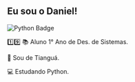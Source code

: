 ## Eu sou o Daniel! 
![Python Badge](https://img.shields.io/badge/Python-FFD43B?style=for-the-badge&logo=python&logoColor=blue)

:one::nine:
:books: Aluno 1° Ano de Des. de Sistemas.

:house_with_garden: Sou de Tianguá.

:computer:  Estudando Python.


